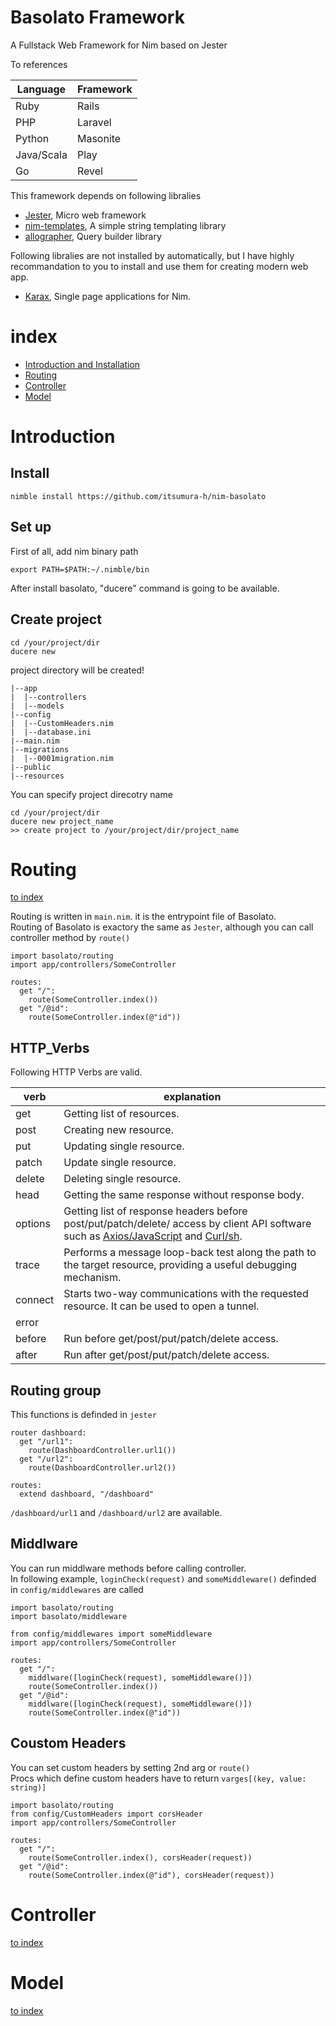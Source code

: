 Basolato Framework
===
A Fullstack Web Framework for Nim based on Jester


To references

|Language|Framework|
|---|---|
|Ruby|Rails|
|PHP|Laravel|
|Python|Masonite|
|Java/Scala|Play|
|Go|Revel|

This framework depends on following libralies
- [Jester](https://github.com/dom96/jester), Micro web framework
- [nim-templates](https://github.com/onionhammer/nim-templates), A simple string templating library
- [allographer](https://github.com/itsumura-h/nim-allographer), Query builder library

Following libralies are not installed by automatically, but I have highly recommandation to you to install and use them for creating modern web app.
- [Karax](https://github.com/pragmagic/karax), Single page applications for Nim.


# index
- [Introduction and Installation](#Introduction)
- [Routing](#Routing)
- [Controller](#Controller)
- [Model](#Model)

# Introduction
## Install
```
nimble install https://github.com/itsumura-h/nim-basolato
```

## Set up
First of all, add nim binary path
```
export PATH=$PATH:~/.nimble/bin
```
After install basolato, "ducere" command is going to be available.

## Create project
```
cd /your/project/dir
ducere new
```

project directory will be created!
```
|--app
|  |--controllers
|  |--models
|--config
|  |--CustomHeaders.nim
|  |--database.ini
|--main.nim
|--migrations
|  |--0001migration.nim
|--public
|--resources
```

You can specify project direcotry name
```
cd /your/project/dir
ducere new project_name
>> create project to /your/project/dir/project_name
```

# Routing
[to index](#index)

Routing is written in `main.nim`. it is the entrypoint file of Basolato.  
Routing of Basolato is exactory the same as `Jester`, although you can call controller method by `route()`
```
import basolato/routing
import app/controllers/SomeController

routes:
  get "/":
    route(SomeController.index())
  get "/@id":
    route(SomeController.index(@"id"))
```

## HTTP_Verbs
Following HTTP Verbs are valid.

|verb|explanation|
|---|---|
|get|Getting list of resources.|
|post|Creating new resource.|
|put|Updating single resource.|
|patch|Update single resource.|
|delete|Deleting single resource.|
|head|Getting the same response without response body.|
|options|Getting list of response headers before post/put/patch/delete/ access by client API software such as [Axios/JavaScript](https://github.com/axios/axios) and [Curl/sh](https://curl.haxx.se/).|
|trace|Performs a message loop-back test along the path to the target resource, providing a useful debugging mechanism.|
|connect|Starts two-way communications with the requested resource. It can be used to open a tunnel.|
|error||
|before|Run before get/post/put/patch/delete access.
|after|Run after get/post/put/patch/delete access.|

## Routing group
This functions is definded in `jester`
```
router dashboard:
  get "/url1":
    route(DashboardController.url1())
  get "/url2":
    route(DashboardController.url2())

routes:
  extend dashboard, "/dashboard"
```
`/dashboard/url1` and `/dashboard/url2` are available.


## Middlware
You can run middlware methods before calling controller.  
In following example, `loginCheck(request)` and `someMiddleware()` definded in `config/middlewares` are called
```
import basolato/routing
import basolato/middleware

from config/middlewares import someMiddleware
import app/controllers/SomeController

routes:
  get "/":
    middlware([loginCheck(request), someMiddleware()])
    route(SomeController.index())
  get "/@id":
    middlware([loginCheck(request), someMiddleware()])
    route(SomeController.index(@"id"))
```


## Coustom Headers
You can set custom headers by setting 2nd arg or `route()`  
Procs which define custom headers have to return `varges[(key, value: string)]`
```
import basolato/routing
from config/CustomHeaders import corsHeader
import app/controllers/SomeController

routes:
  get "/":
    route(SomeController.index(), corsHeader(request))
  get "/@id":
    route(SomeController.index(@"id"), corsHeader(request))
```


# Controller
[to index](#index)

# Model
[to index](#index)
